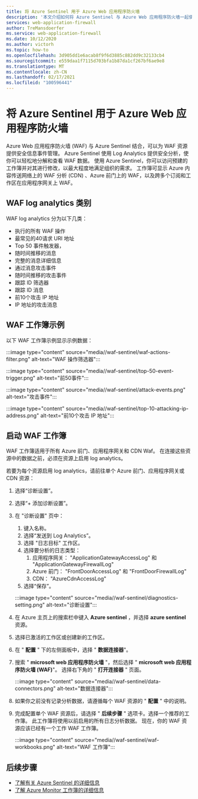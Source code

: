 ```yaml
---
title: 将 Azure Sentinel 用于 Azure Web 应用程序防火墙
description: '本文介绍如何将 Azure Sentinel 与 Azure Web 应用程序防火墙一起使用 (WAF) '
services: web-application-firewall
author: TreMansdoerfer
ms.service: web-application-firewall
ms.date: 10/12/2020
ms.author: victorh
ms.topic: how-to
ms.openlocfilehash: 3d905dd1e6acab8f9f6d3885c882dd9c32133cb4
ms.sourcegitcommit: e559daa1f7115d703bfa1b87da1cf267bf6ae9e8
ms.translationtype: MT
ms.contentlocale: zh-CN
ms.lasthandoff: 02/17/2021
ms.locfileid: "100596441"
---
```

# <a name="using-azure-sentinel-with-azure-web-application-firewall"></a>将 Azure Sentinel 用于 Azure Web 应用程序防火墙

Azure Web 应用程序防火墙 (WAF) 与 Azure Sentinel 结合，可以为 WAF 资源提供安全信息事件管理。 Azure Sentinel 使用 Log Analytics 提供安全分析，使你可以轻松地分解和查看 WAF 数据。 使用 Azure Sentinel，你可以访问预建的工作簿并对其进行修改，以最大程度地满足组织的需求。 工作簿可显示 Azure 内容传送网络上的 WAF 分析 (CDN) 、Azure 前门上的 WAF，以及跨多个订阅和工作区在应用程序网关上 WAF。

## <a name="waf-log-analytics-categories"></a>WAF log analytics 类别

WAF log analytics 分为以下几类：  

- 执行的所有 WAF 操作 
- 最常见的40请求 URI 地址 
- Top 50 事件触发器，  
- 随时间推移的消息 
- 完整的消息详细信息 
- 通过消息攻击事件  
- 随时间推移的攻击事件 
- 跟踪 ID 筛选器 
- 跟踪 ID 消息 
- 前10个攻击 IP 地址 
- IP 地址的攻击消息 

## <a name="waf-workbook-examples"></a>WAF 工作簿示例

以下 WAF 工作簿示例显示示例数据：

:::image type="content" source="media//waf-sentinel/waf-actions-filter.png" alt-text="WAF 操作筛选器":::

:::image type="content" source="media//waf-sentinel/top-50-event-trigger.png" alt-text="前50事件":::

:::image type="content" source="media//waf-sentinel/attack-events.png" alt-text="攻击事件":::

:::image type="content" source="media//waf-sentinel/top-10-attacking-ip-address.png" alt-text="前10个攻击 IP 地址":::

## <a name="launch-a-waf-workbook"></a>启动 WAF 工作簿

WAF 工作簿适用于所有 Azure 前门、应用程序网关和 CDN Waf。 在连接这些资源中的数据之前，必须在资源上启用 log analytics。 

若要为每个资源启用 log analytics，请前往单个 Azure 前门、应用程序网关或 CDN 资源：

1. 选择“诊断设置”。
2. 选择“+ 添加诊断设置”。  
3. 在 "诊断设置" 页中：
   1. 键入名称。 
   1. 选择“发送到 Log Analytics”。 
   1. 选择 "日志目标" 工作区。 
   1. 选择要分析的日志类型：
      1. 应用程序网关： "ApplicationGatewayAccessLog" 和 "ApplicationGatewayFirewallLog"
      1. Azure 前门： "FrontDoorAccessLog" 和 "FrontDoorFirewallLog"
      1. CDN： "AzureCdnAccessLog"
   1. 选择“保存”。

   :::image type="content" source="media//waf-sentinel/diagnostics-setting.png" alt-text="诊断设置":::

4. 在 Azure 主页上的搜索栏中键入 **Azure sentinel** ，并选择 **azure sentinel** 资源。 
2. 选择已激活的工作区或创建新的工作区。 
3. 在 " **配置** " 下的左侧面板中，选择 " **数据连接器**"。
4. 搜索 " **microsoft web 应用程序防火墙** "，然后选择 " **microsoft web 应用程序防火墙 (WAF)**"。 选择右下角的 " **打开连接器** " 页面。

   :::image type="content" source="media//waf-sentinel/data-connectors.png" alt-text="数据连接器":::

8. 如果你之前没有记录分析数据，请遵循每个 WAF 资源的 " **配置** " 中的说明。
6. 完成配置单个 WAF 资源后，请选择 " **后续步骤** " 选项卡。选择一个推荐的工作簿。 此工作簿将使用以前启用的所有日志分析数据。 现在，你的 WAF 资源应该已经有一个工作 WAF 工作簿。

   :::image type="content" source="media//waf-sentinel/waf-workbooks.png" alt-text="WAF 工作簿":::


## <a name="next-steps"></a>后续步骤

- [了解有关 Azure Sentinel 的详细信息](../sentinel/overview.md)
- [了解 Azure Monitor 工作簿的详细信息](../azure-monitor/visualize/workbooks-overview.md)
